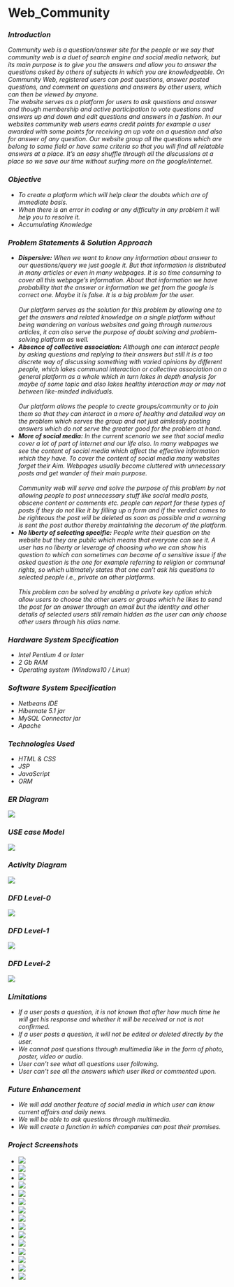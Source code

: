 # Web_Community

<i>
  <h3>Introduction</h3>
  <p>
    Community web is a question/answer site for the people or we say that community web is a duet of search engine and social media network, but its main purpose is to give you the answers and allow you to answer the questions asked by others of subjects in which you are knowledgeable. On Community Web, registered users can post questions, answer posted questions, and comment on questions and answers by other users, which can then be viewed by anyone.
    <br>
The website serves as a platform for users to ask questions and answer and though membership and active participation to vote questions and answers up and down and edit questions and answers in a fashion. In our websites community web users earns credit points for example a user awarded with some points for receiving an up vote on a question and also for answer of any question. Our website group all the questions which are belong to same field or have same criteria so that you will find all relatable answers at a place. It’s an easy shuffle through all the discussions at a place so we save our time without surfing more on the google/internet. 
  </p>
  <h3> Objective</h3>
  <ul>
    <li>To create a platform which will help clear the doubts which are of immediate basis.</li>
    <li>When there is an error in coding or any difficulty in any problem it will help you to resolve it.</li>
    <li>Accumulating Knowledge</li>
  </ul>
  <h3>Problem Statements & Solution Approach</h3>
    <ul>
      <li><strong>Dispersive:</strong> When we want to know any information about answer to our questions/query we just google it. But that information is distributed in many articles or even in many webpages. It is so time consuming to cover all this webpage’s information. About that information we have probability that the answer or information we get from the google is correct one. Maybe it is false. It is a big problem for the user.</li>
      <br>Our platform serves as the solution for this problem by allowing one to get the answers and related knowledge on a single platform without being wandering on various websites and going through numerous articles, it can also serve the purpose of doubt solving and problem-solving platform as well.
      <li><b>Absence of collective association:</b> Although one can interact people by asking questions and replying to their answers but still it is a too discrete way of discussing something with varied opinions by different people, which lakes communal interaction or collective association on a general platform as a whole which in turn lakes in depth analysis for maybe of some topic and also lakes healthy interaction may or may not between like-minded individuals.</li>
      <br>Our platform allows the people to create groups/community or to join them so that they can interact in a more of healthy and detailed way on the problem which serves the group and not just aimlessly posting answers which do not serve the greater good for the problem at hand.
      <li><b>More of social media:</b> In the current scenario we see that social media cover a lot of part of internet and our life also. In many webpages we see the content of social media which affect the effective information which they have. To cover the content of social media many websites forget their Aim. Webpages usually become cluttered with unnecessary posts and get wander of their main purpose.</li>
      <br>Community web will serve and solve the purpose of this problem by not allowing people to post unnecessary stuff like social media posts, obscene content or comments etc. people can report for these types of posts if they do not like it by filling up a form and if the verdict comes to be righteous the post will be deleted as soon as possible and a warning is sent the post author thereby maintaining the decorum of the platform.
      <li><b>No liberty of selecting specific:</b> People write their question on the website but they are public which means that everyone can see it. A user has no liberty or leverage of choosing who we can show his question to which can sometimes can became of a sensitive issue if the asked question is the one for example referring to religion or communal rights, so which ultimately states that one can’t ask his questions to selected people i.e., private on other platforms.</li>
      <br>This problem can be solved by enabling a private key option which allow users to choose the other users or groups which he likes to send the post for an answer through an email but the identity and other details of selected users still remain hidden as the user can only choose other users through his alias name.
    </ul>
   
<h3> Hardware System Specification</h3>
  <ul>
    <li>Intel Pentium 4 or later</li>
    <li>2 Gb RAM</li>
    <li>Operating system (Windows10 / Linux)</li>
  </ul>
  <h3> Software System Specification</h3>
  <ul>
    <li>Netbeans IDE</li>
    <li>Hibernate 5.1 jar</li>
    <li>MySQL Connector jar</li>
    <li>Apache</li>
  </ul>
  <h3>Technologies Used</h3>
  <ul>
    <li>HTML & CSS</li>
    <li>JSP</li>
    <li>JavaScript</li>
    <li>ORM</li>
  </ul>
  <h3>ER Diagram</h3>
  <img src="images/ER.png">
  <h3>USE case Model</h3>
  <img src="images/use_case.png">
  <h3>Activity Diagram</h3>
  <img src="images/Activity.png">
  <h3>DFD Level-0</h3>
  <img src="images/DFD-0.png">
  <h3>DFD Level-1</h3>
  <img src="images/DFD-1.png">
<h3>DFD Level-2</h3>
  <img src="images/DFD-2.png">

<h3>Limitations</h3>
  <ul>
    <li>If a user posts a question, it is not known that after how much time he will get his response and whether it will be received or not is not confirmed.</li>
    <li>If a user posts a question, it will not be edited or deleted directly by the user.</li>
    <li>We cannot post questions through multimedia like in the form of photo, poster, video or audio.</li>
    <li>User can't see what all questions user following.</li>
    <li>User can't see all the answers which user liked or commented upon.</li>
  </ul>
  <h3>Future Enhancement</h3>
  <ul>
    <li>We will add another feature of social media in which user can know current affairs and daily news.</li>
    <li>We will be able to ask questions through multimedia.</li>
    <li>We will create a function in which companies can post their promises.</li>
  </ul>
<h3>Project Screenshots</h3>
  <ul>
    <li><img src="Project_ScreenShots/1Home.png"><br></li>
    <li><img src="Project_ScreenShots/2Signup.png"><br></li>    
    <li><img src="Project_ScreenShots/3Login.png"><br></li>    
    <li><img src="Project_ScreenShots/4PostQuestion.png"><br></li>    
    <li><img src="Project_ScreenShots/5PostedQuestionByUser.png"><br></li>   
    <li><img src="Project_ScreenShots/6AnswerTheQuestion.png"><br></li>   
    <li><img src="Project_ScreenShots/7PostedQuestion_In_UserProfile.png"><br></li>
    <li><img src="Project_ScreenShots/8ReviewQuestions.png"><br></li>   
    <li><img src="Project_ScreenShots/9SearchQuestion.png"><br></li>   
    <li><img src="Project_ScreenShots/10SearchedQuestion.png"><br></li>    
    <li><img src="Project_ScreenShots/11CreateGroup.png"><br></li>    
    <li><img src="Project_ScreenShots/12profile.png"><br></li>  
    <li><img src="Project_ScreenShots/13Help.png"><br></li>  
    <li><img src="Project_ScreenShots/14about.png"><br></li>  
    <li><img src="Project_ScreenShots/15Services_Team.png"><br></li>
  </ul>

